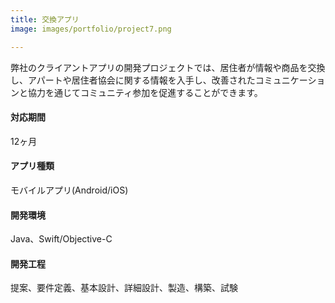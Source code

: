 ```yaml
---
title: 交換アプリ
image: images/portfolio/project7.png

---
```

弊社のクライアントアプリの開発プロジェクトでは、居住者が情報や商品を交換し、アパートや居住者協会に関する情報を入手し、改善されたコミュニケーションと協力を通じてコミュニティ参加を促進することができます。

#### 対応期間
12ヶ月

#### アプリ種類
モバイルアプリ(Android/iOS)

#### 開発環境
Java、Swift/Objective-C

#### 開発工程
提案、要件定義、基本設計、詳細設計、製造、構築、試験